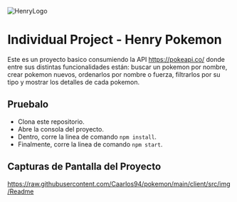 ![HenryLogo](https://images7.alphacoders.com/592/592678.jpg)

# Individual Project - Henry Pokemon

Este es un proyecto basico consumiendo la API https://pokeapi.co/
donde entre sus distintas funcionalidades están: buscar un pokemon por nombre, crear pokemon nuevos,
ordenarlos por nombre o fuerza, filtrarlos por su tipo y mostrar los detalles de cada pokemon.

## Pruebalo

- Clona este repositorio.
- Abre la consola del proyecto.
- Dentro, corre la linea de comando `npm install`.
- Finalmente, corre la linea de comando `npm start`.

## Capturas de Pantalla del Proyecto

https://raw.githubusercontent.com/Caarlos94/pokemon/main/client/src/img/Readme
